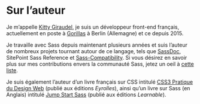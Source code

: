 
# Sur l’auteur

Je m’appelle [Kitty Giraudel](https://kittygiraudel.com), je suis un développeur front-end français, actuellement en poste à [Gorillas](https://gorillas.io/) à Berlin (Allemagne) et ce depuis 2015.

Je travaille avec Sass depuis maintenant plusieurs années et suis l’auteur de nombreux projets tournant autour de ce langage, tels que [SassDoc](http://sassdoc.com), SitePoint Sass Reference et [Sass-Compatibility](https://kittygiraudel.github.io/sass-compatibility/). Si vous désirez en savoir plus sur mes contributions envers la communauté Sass, jetez un oeil à [cette liste](https://github.com/KittyGiraudel/awesome-sass).

Je suis également l’auteur d’un livre français sur CSS intitulé [CSS3 Pratique du Design Web](https://www.eyrolles.com/Informatique/Livre/css3-9782212678963/) (publié aux éditions *Eyrolles*), ainsi qu’un livre sur Sass (en Anglais) intitulé [Jump Start Sass](https://learnable.com/books/jump-start-sass) (publié aux éditions *Learnable*).
